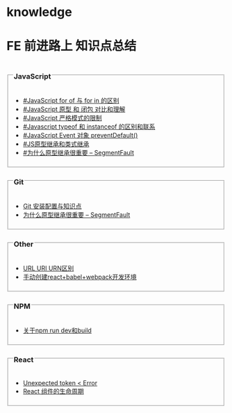 # knowledge
<h1>FE 前进路上 知识点总结</h1>
<section>
<fieldset>
<legend><h3>JavaScript</h3></legend>
<ul>
<li><a href="https://github.com/ClarenceC/knowledge/issues/1">#JavaScript for of 与 for in 的区别</a></li>
<li><a href="https://github.com/ClarenceC/knowledge/issues/2">#JavaScript 原型 和 闭包 对比和理解</a></li>
<li><a href="https://github.com/ClarenceC/knowledge/issues/5">#JavaScript 严格模式的限制</a></li>
<li><a href="https://github.com/ClarenceC/knowledge/issues/4">#Javascript typeof 和 instanceof 的区别和联系</a></li>
<li><a href="https://github.com/ClarenceC/knowledge/issues/14">#JavaScript Event 对象 preventDefault()</a></li>
<li><a href="http://web.jobbole.com/83319/">#JS原型继承和类式继承</a></li>
<li><a href="http://top.css88.com/archives/717">#为什么原型继承很重要 – SegmentFault</a></li>
</ul>
</fieldset>
</section>
<fieldset>
<legend><h3>Git</h3></legend>
<ul>
<li><a href="https://github.com/ClarenceC/knowledge/issues/3">Git 安装配置与知识点</a></li>
<li><a href="https://github.com/ClarenceC/knowledge/issues/8">为什么原型继承很重要 – SegmentFault</a></li>
</ul>
</fieldset>
<fieldset>
<legend><h3>Other</h3></legend>
<ul>
<li><a href="https://github.com/ClarenceC/knowledge/issues/11">URL URI URN区别</a></li>
<li><a href="http://www.wukai.me/2016/09/14/create-a-react-webpack-es6-project/">手动创建react+babel+webpack开发环境</a></li>
</ul>
</fieldset>
<fieldset>
<legend><h3>NPM</h3></legend>
<ul>
<li><a href="https://github.com/ClarenceC/knowledge/issues/9">关于npm run dev和build</a></li>
</ul>
</fieldset>
<fieldset>
<legend><h3>React</h3></legend>
<ul>
<li><a href="https://github.com/ClarenceC/knowledge/issues/15">Unexpected token &lt Error</a></li>
<li><a href="https://github.com/ClarenceC/knowledge/issues/12">React 组件的生命周期</a></li>
</ul>
</fieldset>
